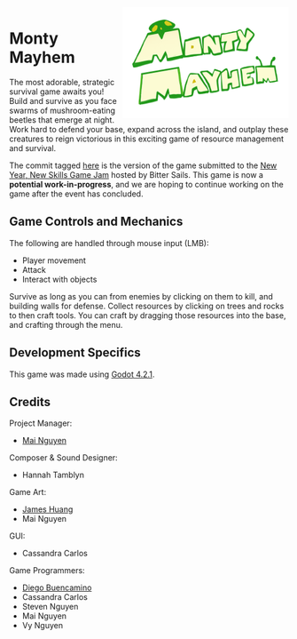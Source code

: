 <img src="https://raw.githubusercontent.com/bncmn/monty-mayhem-game/master/monty-mayhem-logo.png?token=GHSAT0AAAAAACMR6NMKH4QCH37PGTB3JBT6ZNFUNTA" width="300" height="200" align="right"/>

# Monty Mayhem 
The most adorable, strategic survival game awaits you! Build and survive as you face swarms of mushroom-eating beetles that emerge at night. Work hard to defend your base, expand across the island, and outplay these creatures to reign victorious in this exciting game of resource management and survival.

The commit tagged [here](https://github.com/bncmn/monty-mayhem-game/releases/tag/nyns-submission-candidate) is the version of the game submitted to the [New Year, New Skills Game Jam](https://itch.io/jam/new-year-new-skills-game-jam) hosted by Bitter Sails. This game is now a **potential work-in-progress**, and we are hoping to continue working on the game after the event has concluded. 

## Game Controls and Mechanics
The following are handled through mouse input (LMB):
* Player movement
* Attack
* Interact with objects

Survive as long as you can from enemies by clicking on them to kill, and building walls for defense. Collect resources by clicking on trees and rocks to then craft tools. You can craft by dragging those resources into the base, and crafting through the menu.

## Development Specifics
This game was made using [Godot 4.2.1](https://godotengine.org/article/maintenance-release-godot-4-2-1/).

## Credits
Project Manager: 
* [Mai Nguyen](https://maibn.art/)

Composer & Sound Designer: 
* Hannah Tamblyn

Game Art: 
* [James Huang](https://www.instagram.com/jamesexcalibur/)
* Mai Nguyen

GUI: 
* Cassandra Carlos

Game Programmers: 
* [Diego Buencamino](https://github.com/bncmn)
* Cassandra Carlos
* Steven Nguyen
* Mai Nguyen
* Vy Nguyen




